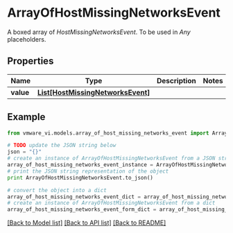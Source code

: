 # ArrayOfHostMissingNetworksEvent

A boxed array of *HostMissingNetworksEvent*. To be used in *Any* placeholders. 

## Properties
Name | Type | Description | Notes
------------ | ------------- | ------------- | -------------
**value** | [**List[HostMissingNetworksEvent]**](HostMissingNetworksEvent.md) |  | 

## Example

```python
from vmware_vi.models.array_of_host_missing_networks_event import ArrayOfHostMissingNetworksEvent

# TODO update the JSON string below
json = "{}"
# create an instance of ArrayOfHostMissingNetworksEvent from a JSON string
array_of_host_missing_networks_event_instance = ArrayOfHostMissingNetworksEvent.from_json(json)
# print the JSON string representation of the object
print ArrayOfHostMissingNetworksEvent.to_json()

# convert the object into a dict
array_of_host_missing_networks_event_dict = array_of_host_missing_networks_event_instance.to_dict()
# create an instance of ArrayOfHostMissingNetworksEvent from a dict
array_of_host_missing_networks_event_form_dict = array_of_host_missing_networks_event.from_dict(array_of_host_missing_networks_event_dict)
```
[[Back to Model list]](../README.md#documentation-for-models) [[Back to API list]](../README.md#documentation-for-api-endpoints) [[Back to README]](../README.md)


